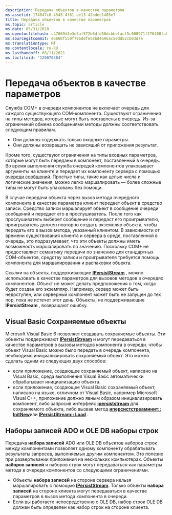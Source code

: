 ```yaml
---
description: Передача объектов в качестве параметров
ms.assetid: 174847c8-4545-4f61-ae13-42bdec1405e7
title: Передача объектов в качестве параметров
ms.topic: article
ms.date: 05/31/2018
ms.openlocfilehash: c47669d3e3e5af572b6dfd50dcbbefacf5c008971f276408fa87b37ccbed9a1b
ms.sourcegitcommit: e6600f550f79bddfe58bd4696ac50dd52cb03d7e
ms.translationtype: MT
ms.contentlocale: ru-RU
ms.lasthandoff: 08/11/2021
ms.locfileid: "120070384"
---
```

# <a name="passing-objects-as-parameters"></a>Передача объектов в качестве параметров

Служба COM+ в очереди компонентов не включает очередь для каждого существующего COM-компонента. Существуют ограничения на типы методов, которые могут быть поставлены в очередь. Из-за ограничений обмена сообщениями методы должны соответствовать следующим правилам.

-   Они должны содержать только входные параметры.
-   Они должны возвращать не зависящий от приложения результат.

Кроме того, существуют ограничения на типы входных параметров, которые могут быть переданы в компонент, поставленный в очередь. Во время выполнения служба очередей компонентов упаковывает аргументы на клиенте и передает их компоненту сервера с помощью [очереди сообщений](/previous-versions/windows/desktop/legacy/ms711472(v=vs.85)). Простые типы, такие как целые числа и логические значения, можно легко маршалировать — более сложные типы не могут быть упакованы без помощи.

В случае передачи объекта через вызов метода очередного компонента в качестве параметра клиент передает объект в средство записи. Средство записи маршалирует объект в сообщение очереди сообщений и передает его в прослушиватель. После того как прослушиватель выберет сообщение и передаст его проигрывателю, проигрыватель должен повторно создать экземпляр объекта, чтобы передать его в вызов метода, указанный клиентом. В зависимости от времени существования клиента и сервера в среде, поставленной в очередь, это подразумевает, что эти объекты должны иметь возможность маршалировать по значению. Поскольку COM+ не предоставляет семантику передачи по значению для стандартных COM-объектов, средству записи и проигрывателя требуется помощь компонента для маршалирования и распаковки объекта.

Ссылки на объекты, поддерживающие [**IPersistStream**](/windows/desktop/api/objidl/nn-objidl-ipersiststream) , можно использовать в качестве параметров для вызовов методов в очередях компонентов. Объект не может делать предположения о том, когда будет создан его экземпляр. Например, сервер может быть недоступен, или серверный компонент может быть не запущен до тех пор, пока не истечет этот день. Объекты, не поддерживающие **IPersistStream** , возвращают ошибку.

## <a name="visual-basic-persistable-objects"></a>Visual Basic Сохраняемые объекты

Microsoft Visual Basic 6 позволяет создавать сохраняемые объекты. Эти объекты поддерживают [**IPersistStream**](/windows/desktop/api/objidl/nn-objidl-ipersiststream) и могут передаваться в качестве параметров в вызовы методов компонента в очереди. чтобы объект Visual Basic можно было передать в очередь компонента, необходимо инициализировать сохраняемый объект. Это можно сделать одним из следующих двух способов:

-   если приложение, создающее сохраняемый объект, написано на Visual Basic, среда выполнения Visual Basic автоматически обрабатывает инициализацию объекта.
-   если приложение, создающее Visual Basic сохраняемый объект, написано на языке, отличном от Visual Basic, например Microsoft Visual C++, приложение должно явным образом инициализировать компонент, либо запросив интерфейс [**ipersiststream**](/windows/desktop/api/objidl/nn-objidl-ipersiststream) для сохраняемого объекта, либо вызвав метод [**иперсистстреаминит:: InitNew**](/windows/desktop/api/ocidl/nf-ocidl-ipersiststreaminit-initnew)или [**IPersistStream:: Load**](/windows/desktop/api/objidl/nf-objidl-ipersiststream-load) .

## <a name="ado-recordsets-and-ole-db-rowsets"></a>Наборы записей ADO и OLE DB наборы строк

Передача **набора записей** ADO или OLE DB объектов наборов строк между компонентами позволяет одному компоненту обрабатывать результаты запросов, выполняемых другим компонентом. Это полезно при развертывании приложения на нескольких компьютерах. Объекты **наборов записей** и наборов строк могут передаваться как параметры метода в очереди компонентов со следующими ограничениями.

-   Объекты **набора записей** на стороне сервера нельзя маршалировать с помощью [**IPersistStream**](/windows/desktop/api/objidl/nn-objidl-ipersiststream). Только объекты **набора записей** на стороне клиента могут передаваться в качестве параметров в вызов метода компонента в очереди.
-   Если вы работаете непосредственно с OLE DB, набор строк OLE DB должен быть определен как набор строк на стороне клиента.

 

 
